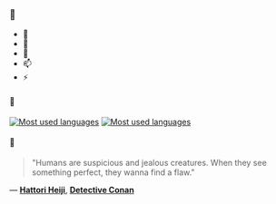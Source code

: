 ### 👋

- 🔭
- 🌱
- 💬
- 📫
- ⚡

#### 🧏

[![Most used languages](https://github-readme-stats-aynah.vercel.app/api/top-langs/?username=aynh&theme=solarized-dark&langs_count=6&layout=compact&hide_title=true)](https://github.com/anuraghazra/github-readme-stats#gh-dark-mode-only)
[![Most used languages](https://github-readme-stats-aynah.vercel.app/api/top-langs/?username=aynh&theme=solarized-light&langs_count=6&layout=compact&hide_title=true)](https://github.com/anuraghazra/github-readme-stats#gh-light-mode-only)

#### 💬

> "Humans are suspicious and jealous creatures. When they see something perfect, they wanna find a flaw."

&mdash; [**Hattori Heiji**](https://myanimelist.net/character.php?q=Hattori%20Heiji&cat=character), [**Detective Conan**](https://myanimelist.net/search/all?q=Detective%20Conan&cat=all)
